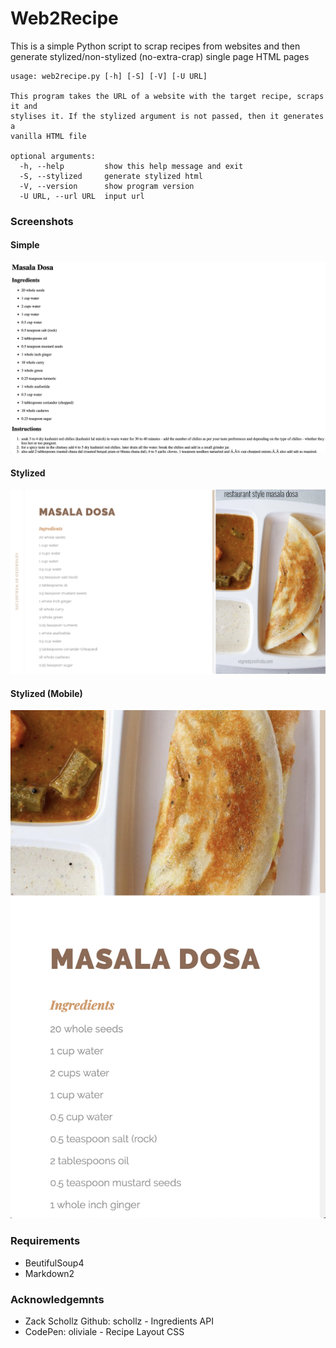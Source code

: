 # Web2Recipe

This is a simple Python script to scrap recipes from websites and then generate stylized/non-stylized (no-extra-crap) single page HTML pages

```
usage: web2recipe.py [-h] [-S] [-V] [-U URL]

This program takes the URL of a website with the target recipe, scraps it and
stylises it. If the stylized argument is not passed, then it generates a
vanilla HTML file

optional arguments:
  -h, --help         show this help message and exit
  -S, --stylized     generate stylized html
  -V, --version      show program version
  -U URL, --url URL  input url
```

### Screenshots

#### Simple

![non-stylized](https://raw.githubusercontent.com/navanchauhan/Web2Recipe/master/assets/ss1.png)

#### Stylized

![stylized](https://raw.githubusercontent.com/navanchauhan/Web2Recipe/master/assets/ss2.png)

#### Stylized (Mobile)

![stylized-mobile](https://raw.githubusercontent.com/navanchauhan/Web2Recipe/master/assets/ss3.png)

### Requirements

* BeutifulSoup4
* Markdown2

### Acknowledgemnts

* Zack Schollz Github: schollz - Ingredients API
* CodePen: oliviale - Recipe Layout CSS